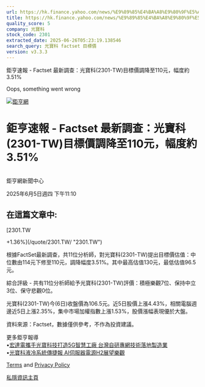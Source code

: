 ```yaml
---
url: https://hk.finance.yahoo.com/news/%E9%89%85%E4%BA%A8%E9%80%9F%E5%A0%B1-factset-%E6%9C%80%E6%96%B0%E8%AA%BF%E6%9F%A5-%E5%85%89%E5%AF%B6%E7%A7%91-2301-041015150.html
title: https://hk.finance.yahoo.com/news/%E9%89%85%E4%BA%A8%E9%80%9F%E5%A0%B1-factset-%E6%9C%80%E6%96%B0%E8
quality_score: 5
company: 光寶科
stock_code: 2301
extracted_date: 2025-06-26T05:23:19.138546
search_query: 光寶科 factset 目標價
version: v3.3.3
---
```


鉅亨速報 - Factset 最新調查：光寶科(2301-TW)目標價調降至110元，幅度約3.51% 


Oops, something went wrong

 

[![鉅亨網](https://s.yimg.com/ny/api/res/1.2/UM5hrThmhlnSiBO4o4qlLg--/YXBwaWQ9aGlnaGxhbmRlcjt3PTE0NjtoPTQ4O2NmPXdlYnA-/https://s.yimg.com/os/creatr-uploaded-images/2020-01/147c7630-36ab-11ea-ae7c-5ee7a0016555)](http://www.cnyes.com/ "鉅亨網")

# 鉅亨速報 - Factset 最新調查：光寶科(2301-TW)目標價調降至110元，幅度約3.51%

![](data:image/gif;base64,R0lGODlhAQABAIAAAAAAAP///ywAAAAAAQABAAACAUwAOw==)

鉅亨網新聞中心

2025年6月5日週四 下午11:10

## 在這篇文章中:

[2301.TW

+1.36%](/quote/2301.TW/ "2301.TW")

根據FactSet最新調查，共11位分析師，對光寶科(2301-TW)提出目標價估值：中位數由114元下修至110元，調降幅度3.51%。其中最高估值130元，最低估值96.5元。

綜合評級 - 共有11位分析師給予光寶科(2301-TW)評價：積極樂觀7位、保持中立3位、保守悲觀0位。

光寶科(2301-TW)今(6日)收盤價為106.5元。近5日股價上漲4.43%，相關電腦週邊近5日上漲2.35%，集中市場加權指數上漲1.53%，股價漲幅表現優於大盤。

資料來源：Factset，數據僅供參考，不作為投資建議。

更多鉅亨報導  
•[宏達電攜手光寶科技打造5G智慧工廠 台灣自研專網技術落地製造業](https://news.cnyes.com/news/id/5998207?utm_source=yahoo&utm_medium=RSS&utm_campaign=relate)  
•[光寶科液冷系統傳捷報 AI伺服器電源H2展望樂觀](https://news.cnyes.com/news/id/5986206?utm_source=yahoo&utm_medium=RSS&utm_campaign=relate)

[Terms](https://guce.yahoo.com/terms?locale=zh-Hant-HK)  and [Privacy Policy](https://guce.yahoo.com/privacy-policy?locale=zh-Hant-HK)

[私隱資訊主頁](https://guce.yahoo.com/privacy-dashboard?locale=zh-Hant-HK)
